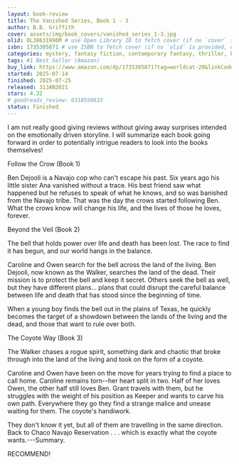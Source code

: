 ```yaml
---
layout: book-review
title: The Vanished Series, Book 1 - 3
author: B.B. Griffith
cover: assets/img/book_covers/vanished_series_1-3.jpg
olid: OL38631996M # use Open Library ID to fetch cover (if no `cover` is provided)
isbn: 1735305871 # use ISBN to fetch cover (if no `olid` is provided, dashes are optional)
categories: mystery, fantasy fiction, contemporary fantasy, thriller, high fantasy, metaphysical fiction, suspense, urban fantasy, paranormal fantasy, fairy tale, paranormal fiction
tags: #1 Best Seller (Amazon)
buy_link: https://www.amazon.com/dp/1735305871?tag=worldcat-20&linkCode=ogi&th=1&psc=1
started: 2025-07-14
finished: 2025-07-25
released: 31JAN2021
stars: 4.32
# goodreads_review: 6318556633
status: Finished
---
```


I am not really good giving reviews without giving away surprises intended on the emotionally driven storyline. I will summarize each book going forward in order to potentially intrigue readers to look into the books themselves!

Follow the Crow (Book 1)

Ben Dejooli is a Navajo cop who can't escape his past. Six years ago his little sister Ana vanished without a trace. His best friend saw what happened but he refuses to speak of what he knows, and so was banished from the Navajo tribe. That was the day the crows started following Ben. What the crows know will change his life, and the lives of those he loves, forever.

Beyond the Veil (Book 2)

The bell that holds power over life and death has been lost. The race to find it has begun, and our world hangs in the balance.

Caroline and Owen search for the bell across the land of the living. Ben Dejooli, now known as the Walker, searches the land of the dead. Their mission is to protect the bell and keep it secret. Others seek the bell as well, but they have different plans... plans that could disrupt the careful balance between life and death that has stood since the beginning of time.

When a young boy finds the bell out in the plains of Texas, he quickly becomes the target of a showdown between the lands of the living and the dead, and those that want to rule over both.

The Coyote Way (Book 3)

The Walker chases a rogue spirit, something dark and chaotic that broke through into the land of the living and took on the form of a coyote.

Caroline and Owen have been on the move for years trying to find a place to call home. Caroline remains torn--her heart split in two. Half of her loves Owen, the other half still loves Ben. Grant travels with them, but he struggles with the weight of his position as Keeper and wants to carve his own path. Everywhere they go they find a strange malice and unease waiting for them. The coyote's handiwork.

They don't know it yet, but all of them are travelling in the same direction. Back to Chaco Navajo Reservation . . . which is exactly what the coyote wants.---Summary.

RECOMMEND!